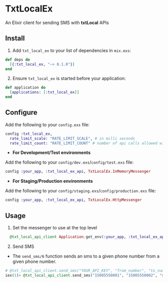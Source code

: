 # TxtLocalEx

An Elixir client for sending SMS with **txtLocal** APIs

## Install

1. Add `txt_local_ex` to your list of dependencies in `mix.exs`:

```ex
def deps do
  [{:txt_local_ex, "~> 0.1.0"}]
end
```

2. Ensure `txt_local_ex` is started before your application:

```ex
def application do
  [applications: [:txt_local_ex]]
end
```

## Configure

Add the following to your `config.exs` file:

```ex
config :txt_local_ex,
  rate_limit_scale: "RATE_LIMIT_SCALE", # in milli seconds
  rate_limit_count: "RATE_LIMIT_COUNT" # number of api calls allowed within the time scale
```

* **For Development/Test environments**

Add the following to your `config/dev.exs`/`config/test.exs` file:

```ex
config :your_app, :txt_local_ex_api, TxtLocalEx.InMemoryMessenger
```

* **For Staging/Production environments**

Add the following to your `config/staging.exs`/`config/production.exs` file:

```ex
config :your_app, :txt_local_ex_api, TxtLocalEx.HttpMessenger
```

## Usage

1. Set the messenger to use at the top level
```ex
  @txt_local_api_client Application.get_env(:your_app, :txt_local_ex_api)
```

2. Send SMS
  * The `send_sms/6` function sends an sms to a given phone number from a given phone number.

  ```ex
 # @txt_local_api_client.send_sms("YOUR_API_KEY", "from_number", "to_number", "body_text")
 iex(1)> @txt_local_api_client.send_sms("15005550001", "15005550002", "message text")
```
